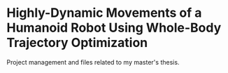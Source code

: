 # Highly-Dynamic Movements of a Humanoid Robot Using Whole-Body Trajectory Optimization
Project management and files related to my master's thesis. 
